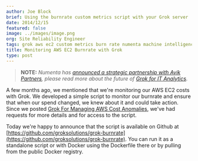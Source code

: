 ```yaml
---
author: Joe Block
brief: Using the burnrate custom metrics script with your Grok server
date: 2014/12/15
featured: false
image: ../images/image.png
org: Site Reliability Engineer
tags: grok aws ec2 custom metrics burn rate numenta machine intelligence
title: Monitoring AWS EC2 Burnrate with Grok
type: post
---
```


> **NOTE:** *Numenta has [announced a strategic partnership with Avik
  Partners](/press/2015/08/19/numenta-announces-licensing-of-grok-for-it-to-avik-partners/),
  please read more about the future of
  [Grok for IT Analytics](http://grokstream.com).*

A few months ago, we mentioned that we're monitoring our AWS EC2 costs with
Grok. We developed a simple script to monitor our burnrate and ensure that when
our spend changed, we knew about it and could take action.  Since we posted
[Grok For Managing AWS Cost Anomalies](/blog/2014/08/29/grok-for-managing-aws-cost-anomalies/),
we've had requests for more details and for access to the script.

Today we're happy to announce that the script is available on Github at
[https://github.com/groksolutions/grok-burnrate](https://github.com/groksolutions/grok-burnrate).
You can run it as a standalone script or with Docker using the Dockerfile
there or by pulling from the public Docker registry.
